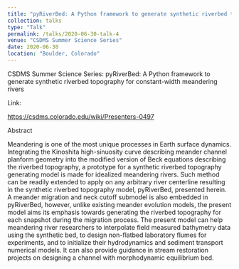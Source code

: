 ```yaml
---
title: "pyRiverBed: A Python framework to generate synthetic riverbed topography for constant-width meandering rivers"
collection: talks
type: "Talk"
permalink: /talks/2020-06-30-talk-4
venue: "CSDMS Summer Science Series"
date: 2020-06-30
location: "Boulder, Colorado"
---
```


CSDMS Summer Science Series: pyRiverBed: A Python framework to generate synthetic riverbed topography for constant-width meandering rivers

Link: 

https://csdms.colorado.edu/wiki/Presenters-0497

Abstract

Meandering is one of the most unique processes in Earth surface dynamics. Integrating the Kinoshita high-sinuosity curve describing meander channel planform geometry into the modified version of Beck equations describing the riverbed topography, a prototype for a synthetic riverbed topography generating model is made for idealized meandering rivers. Such method can be readily extended to apply on any arbitrary river centerline resulting in the synthetic riverbed topography model, pyRiverBed, presented herein. A meander migration and neck cutoff submodel is also embedded in pyRiverBed, however, unlike existing meander evolution models, the present model aims its emphasis towards generating the riverbed topography for each snapshot during the migration process. The present model can help meandering river researchers to interpolate field measured bathymetry data using the synthetic bed, to design non-flatbed laboratory flumes for experiments, and to initialize their hydrodynamics and sediment transport numerical models. It can also provide guidance in stream restoration projects on designing a channel with morphodynamic equilibrium bed.